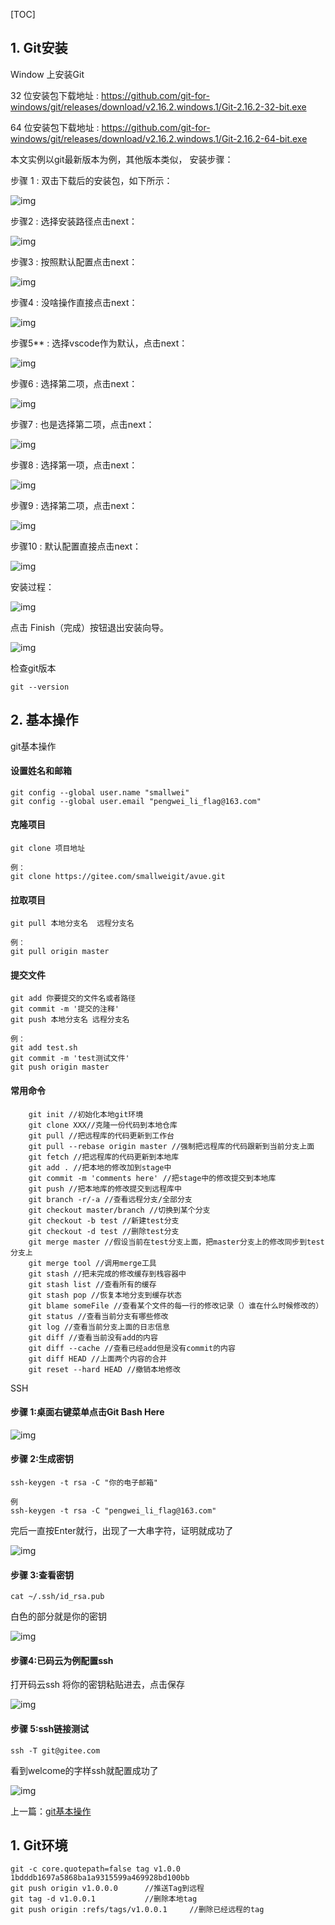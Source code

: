[TOC]

## 1. Git安装

Window 上安装Git

32 位安装包下载地址 : <https://github.com/git-for-windows/git/releases/download/v2.16.2.windows.1/Git-2.16.2-32-bit.exe>

64 位安装包下载地址 : <https://github.com/git-for-windows/git/releases/download/v2.16.2.windows.1/Git-2.16.2-64-bit.exe>

本文实例以git最新版本为例，其他版本类似， 安装步骤：

步骤 1 : 双击下载后的安装包，如下所示：

![img](https://box.kancloud.cn/a6e5cfd6b28f9a8864b3832dceef156e_582x476.png)

步骤2 : 选择安装路径点击next：

![img](https://box.kancloud.cn/d7b0adb7add2eb923ec73d1c2c80e269_582x476.png)

步骤3 : 按照默认配置点击next：

![img](https://box.kancloud.cn/9032953a5394aef9197269a59ec83ad6_582x476.png)

步骤4 : 没啥操作直接点击next：

![img](https://box.kancloud.cn/01f323445e3468b2fa2dc22a7850ef7e_582x476.png)

步骤5** : 选择vscode作为默认，点击next：

![img](https://box.kancloud.cn/4efab3f996772dc133f23811f83cf8c3_582x476.png)

步骤6 : 选择第二项，点击next：

![img](https://box.kancloud.cn/7ab3029b975dcef31b73ddc89ee6b602_582x476.png)

步骤7 : 也是选择第二项，点击next：

![img](https://box.kancloud.cn/5a2aec51b809808fc91d67d9f1de5016_582x476.png)

步骤8 : 选择第一项，点击next：

![img](https://box.kancloud.cn/051ca9a63e841be67a3a2b905868a6d8_582x476.png)

步骤9 : 选择第二项，点击next：

![img](https://box.kancloud.cn/d9d235182b690eb8c52d0a8999a72b39_582x476.png)

步骤10 : 默认配置直接点击next：

![img](https://box.kancloud.cn/cccaac6f556a04ef2cc4560f29eeb13d_582x476.png)

安装过程：

![img](https://box.kancloud.cn/c254bd4f42bbd9dbb079f1b85214080c_582x476.png)

点击 Finish（完成）按钮退出安装向导。

![img](https://box.kancloud.cn/dab3fd33138ce68388918af65b779faa_582x476.png)

检查git版本

```
git --version
```



## 2. 基本操作

git基本操作





#### 设置姓名和邮箱

```
git config --global user.name "smallwei"
git config --global user.email "pengwei_li_flag@163.com"
```

#### 克隆项目

```
git clone 项目地址

例：
git clone https://gitee.com/smallweigit/avue.git
```

#### 拉取项目

```
git pull 本地分支名  远程分支名 

例：
git pull origin master
```

#### 提交文件

```
git add 你要提交的文件名或者路径
git commit -m '提交的注释'
git push 本地分支名 远程分支名 

例：
git add test.sh
git commit -m 'test测试文件'
git push origin master
```

#### 常用命令

```
    git init //初始化本地git环境
    git clone XXX//克隆一份代码到本地仓库
    git pull //把远程库的代码更新到工作台
    git pull --rebase origin master //强制把远程库的代码跟新到当前分支上面
    git fetch //把远程库的代码更新到本地库
    git add . //把本地的修改加到stage中
    git commit -m 'comments here' //把stage中的修改提交到本地库
    git push //把本地库的修改提交到远程库中
    git branch -r/-a //查看远程分支/全部分支
    git checkout master/branch //切换到某个分支
    git checkout -b test //新建test分支
    git checkout -d test //删除test分支
    git merge master //假设当前在test分支上面，把master分支上的修改同步到test分支上
    git merge tool //调用merge工具
    git stash //把未完成的修改缓存到栈容器中
    git stash list //查看所有的缓存
    git stash pop //恢复本地分支到缓存状态
    git blame someFile //查看某个文件的每一行的修改记录（）谁在什么时候修改的）
    git status //查看当前分支有哪些修改
    git log //查看当前分支上面的日志信息
    git diff //查看当前没有add的内容
    git diff --cache //查看已经add但是没有commit的内容
    git diff HEAD //上面两个内容的合并
    git reset --hard HEAD //撤销本地修改
```



SSH

#### 步骤 1:桌面右键菜单点击Git Bash Here

![img](https://box.kancloud.cn/4f50fe2d086785baba3cc3f8597f06d5_211x346.png)

#### 步骤 2:生成密钥

```
ssh-keygen -t rsa -C "你的电子邮箱"

例
ssh-keygen -t rsa -C "pengwei_li_flag@163.com"
```

完后一直按Enter就行，出现了一大串字符，证明就成功了

![img](https://box.kancloud.cn/f162b629f425609199ea4c6875cd6dd2_1223x639.png)

#### 步骤 3:查看密钥

```
cat ~/.ssh/id_rsa.pub
```

白色的部分就是你的密钥

![img](https://box.kancloud.cn/a462ebb83ea1cb6e8c9ee9848b81ba55_1223x639.png)

#### 步骤4:已码云为例配置ssh

打开码云ssh 将你的密钥粘贴进去，点击保存

![img](https://box.kancloud.cn/e55bf2cd1605548a6e8aa0bc532e733b_1146x819.png)

#### 步骤 5:ssh链接测试

```
ssh -T git@gitee.com
```

看到welcome的字样ssh就配置成功了

![img](https://box.kancloud.cn/fa5be743116b3b1bf116b73009cfeea4_1223x639.png)

上一篇：[git基本操作](https://www.kancloud.cn/smallwei/avue/579756)

## 1. Git环境

```properties
git -c core.quotepath=false tag v1.0.0 1bdddb1697a5868ba1a9315599a469928bd100bb
git push origin v1.0.0.0      //推送Tag到远程
git tag -d v1.0.0.1           //删除本地tag
git push origin :refs/tags/v1.0.0.1     //删除已经远程的tag
```

